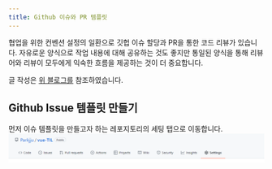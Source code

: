 ```yaml
---
title: Github 이슈와 PR 템플릿
---
```


협업을 위한 컨벤션 설정의 일환으로 깃헙 이슈 할당과 PR을 통한 코드 리뷰가 있습니다. 자유로운 양식으로 작업 내용에 대해 공유하는 것도 좋지만 통일된 양식을 통해 리뷰어와 리뷰이 모두에게 익숙한 흐름을 제공하는 것이 더 중요합니다.

글 작성은 [위 블로그를](https://shinsunyoung.tistory.com/35) 참조하였습니다.

## Github Issue 템플릿 만들기

먼저 이슈 템플릿을 만들고자 하는 레포지토리의 세팅 탭으로 이동합니다.
![issue](../.vuepress/assets/git/issueSetting.png)
